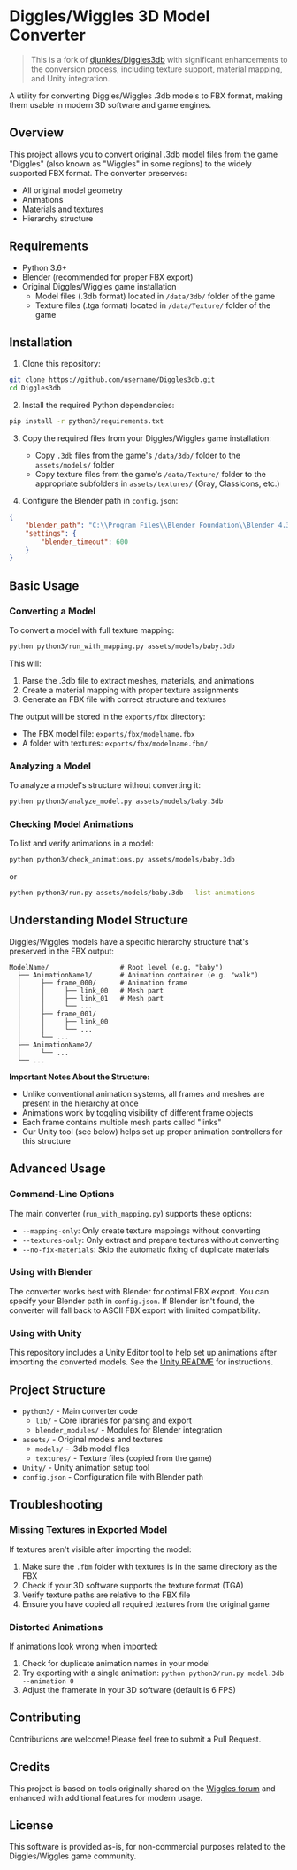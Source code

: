 # Diggles/Wiggles 3D Model Converter

> This is a fork of [djunkles/Diggles3db](https://github.com/djunkles/Diggles3db) with significant enhancements to the conversion process, including texture support, material mapping, and Unity integration.

A utility for converting Diggles/Wiggles .3db models to FBX format, making them usable in modern 3D software and game engines.

## Overview

This project allows you to convert original .3db model files from the game "Diggles" (also known as "Wiggles" in some regions) to the widely supported FBX format. The converter preserves:

- All original model geometry
- Animations
- Materials and textures
- Hierarchy structure

## Requirements

- Python 3.6+
- Blender (recommended for proper FBX export)
- Original Diggles/Wiggles game installation
  - Model files (.3db format) located in `/data/3db/` folder of the game
  - Texture files (.tga format) located in `/data/Texture/` folder of the game

## Installation

1. Clone this repository:
```bash
git clone https://github.com/username/Diggles3db.git
cd Diggles3db
```

2. Install the required Python dependencies:
```bash
pip install -r python3/requirements.txt
```

3. Copy the required files from your Diggles/Wiggles game installation:
   - Copy `.3db` files from the game's `/data/3db/` folder to the `assets/models/` folder
   - Copy texture files from the game's `/data/Texture/` folder to the appropriate subfolders in `assets/textures/`
     (Gray, ClassIcons, etc.)

4. Configure the Blender path in `config.json`:
```json
{
    "blender_path": "C:\\Program Files\\Blender Foundation\\Blender 4.3\\blender.exe",
    "settings": {
        "blender_timeout": 600
    }
}
```

## Basic Usage

### Converting a Model

To convert a model with full texture mapping:

```bash
python python3/run_with_mapping.py assets/models/baby.3db
```

This will:
1. Parse the .3db file to extract meshes, materials, and animations
2. Create a material mapping with proper texture assignments
3. Generate an FBX file with correct structure and textures

The output will be stored in the `exports/fbx` directory:
- The FBX model file: `exports/fbx/modelname.fbx`
- A folder with textures: `exports/fbx/modelname.fbm/`

### Analyzing a Model

To analyze a model's structure without converting it:

```bash
python python3/analyze_model.py assets/models/baby.3db
```

### Checking Model Animations

To list and verify animations in a model:

```bash
python python3/check_animations.py assets/models/baby.3db
```

or 

```bash
python python3/run.py assets/models/baby.3db --list-animations
```

## Understanding Model Structure

Diggles/Wiggles models have a specific hierarchy structure that's preserved in the FBX output:

```
ModelName/                  # Root level (e.g. "baby")
  ├── AnimationName1/       # Animation container (e.g. "walk")
  │     ├── frame_000/      # Animation frame
  │     │     ├── link_00   # Mesh part
  │     │     ├── link_01   # Mesh part
  │     │     └── ...
  │     ├── frame_001/
  │     │     ├── link_00
  │     │     └── ...
  │     └── ...
  ├── AnimationName2/
  │     └── ...
  └── ...
```

**Important Notes About the Structure:**
- Unlike conventional animation systems, all frames and meshes are present in the hierarchy at once
- Animations work by toggling visibility of different frame objects
- Each frame contains multiple mesh parts called "links"
- Our Unity tool (see below) helps set up proper animation controllers for this structure

## Advanced Usage

### Command-Line Options

The main converter (`run_with_mapping.py`) supports these options:

- `--mapping-only`: Only create texture mappings without converting
- `--textures-only`: Only extract and prepare textures without converting
- `--no-fix-materials`: Skip the automatic fixing of duplicate materials

### Using with Blender

The converter works best with Blender for optimal FBX export. You can specify your Blender path in `config.json`. If Blender isn't found, the converter will fall back to ASCII FBX export with limited compatibility.

### Using with Unity

This repository includes a Unity Editor tool to help set up animations after importing the converted models. See the [Unity README](Unity/README.md) for instructions.

## Project Structure

- `python3/` - Main converter code
  - `lib/` - Core libraries for parsing and export
  - `blender_modules/` - Modules for Blender integration
- `assets/` - Original models and textures
  - `models/` - .3db model files
  - `textures/` - Texture files (copied from the game)
- `Unity/` - Unity animation setup tool
- `config.json` - Configuration file with Blender path

## Troubleshooting

### Missing Textures in Exported Model

If textures aren't visible after importing the model:

1. Make sure the `.fbm` folder with textures is in the same directory as the FBX
2. Check if your 3D software supports the texture format (TGA)
3. Verify texture paths are relative to the FBX file
4. Ensure you have copied all required textures from the original game

### Distorted Animations

If animations look wrong when imported:

1. Check for duplicate animation names in your model
2. Try exporting with a single animation: `python python3/run.py model.3db --animation 0`
3. Adjust the framerate in your 3D software (default is 6 FPS)

## Contributing

Contributions are welcome! Please feel free to submit a Pull Request.

## Credits

This project is based on tools originally shared on the [Wiggles forum](https://wiggles.ruka.at/forum/viewtopic.php?f=10&t=105&start=10#p1389) and enhanced with additional features for modern usage.

## License

This software is provided as-is, for non-commercial purposes related to the Diggles/Wiggles game community.
